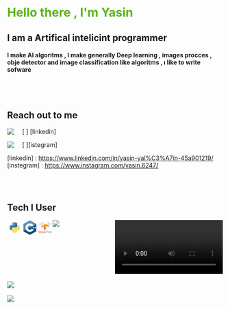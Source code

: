 <div >

<div style=" position: static; left:0px;" align="left">


<h1 style="color:#5BB318 ;font-weight: bold;"> Hello there , I'm Yasin </h1>


<h2 style="font-weight: bold;">I am  a Artifical intelicint programmer</h2>

<h4>I make AI algoritms , I make generally Deep learning , images procces , obje detector and image classification like algoritms , ı like to write sofware</h4>

#
<br/>

## Reach out to me


<div class="reach_out_to_me">
[
    <img
width="7%"
align="left"
src ="https://media-exp1.licdn.com/dms/image/C560BAQHaVYd13rRz3A/company-logo_100_100/0/1638831589865?e=2147483647&v=beta&t=fi3iyTgSAogCMgSmAy_DeyogJxzo38RVBK0mcEuSpc8"  >
</img>] [linkedin]

[
<img
width="7%"
align="left"
src ="//upload.wikimedia.org/wikipedia/commons/thumb/9/95/Instagram_logo_2022.svg/150px-Instagram_logo_2022.svg.png"  >
</img>][istegram]

[linkedin] : https://www.linkedin.com/in/yasin-yal%C3%A7in-45a901219/
[instegram] : https://www.instagram.com/yasin.6247/


</div>

<br/><br/>

<div class="tech_i_user">

## Tech I User


<img
width="7%"
align="left"
src ="https://raw.githubusercontent.com/github/explore/80688e429a7d4ef2fca1e82350fe8e3517d3494d/topics/python/python.png"  >
</img>
<img
width="7%"
align="left"
src ="https://raw.githubusercontent.com/github/explore/180320cffc25f4ed1bbdfd33d4db3a66eeeeb358/topics/cpp/cpp.png"  >
</img>
<img
width="7%"
align="left"
src ="https://raw.githubusercontent.com/github/explore/80688e429a7d4ef2fca1e82350fe8e3517d3494d/topics/tensorflow/tensorflow.png"  >
</img>
<img
width="7%"
align="left"
src ="https://avatars.githubusercontent.com/u/97764156?v=10"  >
</img>






</div>

</div>

<div style=" position: static; right:0px;" align="right">
<video
    position="right"
    src="https://dms.licdn.com/playlist/C4E05AQE0X_d38wVSeA/mp4-720p-30fp-crf28/0/1648845168032?e=1664550000&v=beta&t=w0-RakYixH1gMpou_CSk8PCyMEvC59Hk5ESIC2a1P5s"
    preload="auto"
    width="50%"
    heigth="200"
    align="right"
    controls
    autoplay="true"
    loop>
  </video>

</div>



</div>





<div>

<img src="https://github-readme-stats.vercel.app/api?username=yasin624&theme=redical"></img>

<img src="https://github-readme-stats.vercel.app/api/top-langs/?username=yasin624&layout=compact"></img>





</div>
